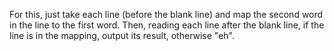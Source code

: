 For this, just take each line (before the blank line) and map the second word in the line to the first word. Then, reading each line after the blank line, if the line is in the mapping, output its result, otherwise "eh".
